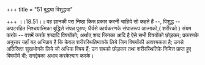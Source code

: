+++
title = "51 बुद्ध्या विशुद्धया"

+++
।।18.51।। वह ज्ञानकी परा निष्ठा किस प्रकार करनी चाहिये सो कहते हैं --,
विशुद्ध -- कपटरहित निश्चयात्मिका बुद्धिसे संपन्न पुरुष; धैर्यसे
कार्यकरणके संघातरूप आत्माको,( शरीरको ) संयम करके -- वशमें करके शब्दादि
विषयोंको; अर्थात् शब्द जिनका आदि है ऐसे सभी विषयोंको छोड़कर; प्रकरणके
अनुसार यहाँ यह अभिप्राय है कि केवल शरीरस्थितिमात्रके लिये जिन विषयोंकी
आवश्यकता है; उनसे अतिरिक्त सुखभोगके लिये जो अधिक विषय हैं; उन सबको
छोड़कर तथा शरीरस्थितिके निमित्त प्राप्त हुए विषयोंमें भी; रागद्वेषका
अभाव करकेत्याग करके।
